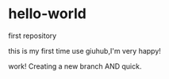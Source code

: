 # hello-world
first repository

this is my first time use giuhub,I'm very happy!

work!
Creating a new branch AND quick.
